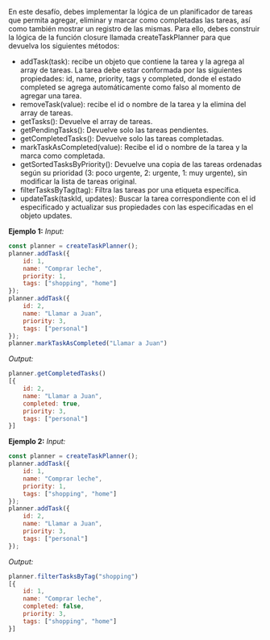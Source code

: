 En este desafío, debes implementar la lógica de un planificador de tareas que permita agregar, eliminar y marcar como completadas las tareas, así como también mostrar un registro de las mismas. Para ello, debes construir la lógica de la función closure llamada createTaskPlanner para que devuelva los siguientes métodos:
* addTask(task): recibe un objeto que contiene la tarea y la agrega al array de tareas. La tarea debe estar conformada por las siguientes propiedades: id, name, priority, tags y completed, donde el estado completed se agrega automáticamente como falso al momento de agregar una tarea.
* removeTask(value): recibe el id o nombre de la tarea y la elimina del array de tareas.
* getTasks(): Devuelve el array de tareas.
* getPendingTasks(): Devuelve solo las tareas pendientes.
* getCompletedTasks(): Devuelve solo las tareas completadas.
* markTaskAsCompleted(value): Recibe el id o nombre de la tarea y la marca como completada.
* getSortedTasksByPriority(): Devuelve una copia de las tareas ordenadas según su prioridad (3: poco urgente, 2: urgente, 1: muy urgente), sin modificar la lista de tareas original.
* filterTasksByTag(tag): Filtra las tareas por una etiqueta específica.
* updateTask(taskId, updates): Buscar la tarea correspondiente con el id especificado y actualizar sus propiedades con las especificadas en el objeto updates.

**Ejemplo 1:**
*Input:*
```javascript
const planner = createTaskPlanner();
planner.addTask({
    id: 1,
    name: "Comprar leche",
    priority: 1,
    tags: ["shopping", "home"]
});
planner.addTask({
    id: 2,
    name: "Llamar a Juan",
    priority: 3,
    tags: ["personal"]
});
planner.markTaskAsCompleted("Llamar a Juan")
```
*Output:*
```javascript
planner.getCompletedTasks()
[{
    id: 2,
    name: "Llamar a Juan",
    completed: true,
    priority: 3,
    tags: ["personal"]
}]
```

**Ejemplo 2:**
*Input:*
```javascript
const planner = createTaskPlanner();
planner.addTask({
    id: 1,
    name: "Comprar leche",
    priority: 1,
    tags: ["shopping", "home"]
});
planner.addTask({
    id: 2,
    name: "Llamar a Juan",
    priority: 3,
    tags: ["personal"]
});
```
*Output:*
```javascript
planner.filterTasksByTag("shopping")
[{
    id: 1,
    name: "Comprar leche",
    completed: false,
    priority: 3,
    tags: ["shopping", "home"]
}]
```